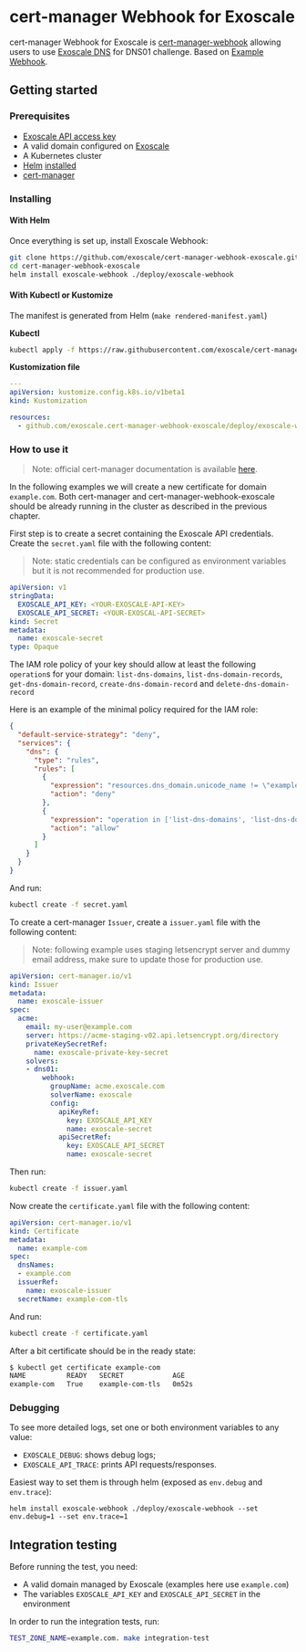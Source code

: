 # cert-manager Webhook for Exoscale

cert-manager Webhook for Exoscale is [cert-manager-webhook](https://cert-manager.io/docs/configuration/acme/dns01/webhook/) allowing users to use [Exoscale DNS](https://community.exoscale.com/documentation/dns/) for DNS01 challenge.
Based on [Example Webhook](https://github.com/cert-manager/webhook-example).

## Getting started

### Prerequisites

- [Exoscale API access key](https://community.exoscale.com/documentation/iam/quick-start/)
- A valid domain configured on [Exoscale](https://community.exoscale.com/documentation/dns/)
- A Kubernetes cluster
- [Helm](https://helm.sh/) [installed](https://helm.sh/docs/intro/install/)
- [cert-manager](https://cert-manager.io/docs/installation/)

### Installing

#### With Helm

Once everything is set up, install Exoscale Webhook:
```bash
git clone https://github.com/exoscale/cert-manager-webhook-exoscale.git
cd cert-manager-webhook-exoscale
helm install exoscale-webhook ./deploy/exoscale-webhook
```

#### With Kubectl or Kustomize

The manifest is generated from Helm (`make rendered-manifest.yaml`)

**Kubectl**
```bash
kubectl apply -f https://raw.githubusercontent.com/exoscale/cert-manager-webhook-exoscale/master/deploy/exoscale-webhook-kustomize/deploy.yaml
```

**Kustomization file**
```yaml
---
apiVersion: kustomize.config.k8s.io/v1beta1
kind: Kustomization

resources:
  - github.com/exoscale.cert-manager-webhook-exoscale/deploy/exoscale-webhook-kustomize
```


### How to use it

> Note: official cert-manager documentation is available [here](https://cert-manager.io/docs/usage/).

In the following examples we will create a new certificate for domain `example.com`.
Both cert-manager and cert-manager-webhook-exoscale should be already running in the cluster as described in the previous chapter.

First step is to create a secret containing the Exoscale API credentials. Create the `secret.yaml` file with the following content:

> Note: static credentials can be configured as environment variables but it is not recommended for production use.

```yaml
apiVersion: v1
stringData:
  EXOSCALE_API_KEY: <YOUR-EXOSCALE-API-KEY>
  EXOSCALE_API_SECRET: <YOUR-EXOSCAL-API-SECRET>
kind: Secret
metadata:
  name: exoscale-secret
type: Opaque
```

The IAM role policy of your key should allow at least the following `operation`s for your domain: `list-dns-domains`, `list-dns-domain-records`, `get-dns-domain-record`, `create-dns-domain-record` and `delete-dns-domain-record`

Here is an example of the minimal policy required for the IAM role:

```json
{
  "default-service-strategy": "deny",
  "services": {
    "dns": {
      "type": "rules",
      "rules": [
        {
          "expression": "resources.dns_domain.unicode_name != \"example.com\"",
          "action": "deny"
        },
        {
          "expression": "operation in ['list-dns-domains', 'list-dns-domain-records', 'get-dns-domain-record', 'get-operation', 'create-dns-domain-record', 'delete-dns-domain-record']",
          "action": "allow"
        }
      ]
    }
  }
}
```

And run:
```bash
kubectl create -f secret.yaml
```

To create a cert-manager `Issuer`, create a  `issuer.yaml` file with the following content:

> Note: following example uses staging letsencrypt server and dummy email address, make sure to update those for production use.

```yaml
apiVersion: cert-manager.io/v1
kind: Issuer
metadata:
  name: exoscale-issuer
spec:
  acme:
    email: my-user@example.com
    server: https://acme-staging-v02.api.letsencrypt.org/directory
    privateKeySecretRef:
      name: exoscale-private-key-secret
    solvers:
    - dns01:
        webhook:
          groupName: acme.exoscale.com
          solverName: exoscale
          config:
            apiKeyRef:
              key: EXOSCALE_API_KEY
              name: exoscale-secret
            apiSecretRef:
              key: EXOSCALE_API_SECRET
              name: exoscale-secret
```

Then run:
```bash
kubectl create -f issuer.yaml
```

Now create the `certificate.yaml` file with the following content:
```yaml
apiVersion: cert-manager.io/v1
kind: Certificate
metadata:
  name: example-com
spec:
  dnsNames:
  - example.com
  issuerRef:
    name: exoscale-issuer
  secretName: example-com-tls
```

And run:
```bash
kubectl create -f certificate.yaml
```

After a bit certificate should be in the ready state:
```bash
$ kubectl get certificate example-com
NAME          READY   SECRET            AGE
example-com   True    example-com-tls   0m52s
```

### Debugging

To see more detailed logs, set one or both environment variables to any value:
- `EXOSCALE_DEBUG`: shows debug logs;
- `EXOSCALE_API_TRACE`: prints API requests/responses.

Easiest way to set them is through helm (exposed as `env.debug` and `env.trace`):

```
helm install exoscale-webhook ./deploy/exoscale-webhook --set env.debug=1 --set env.trace=1
```

## Integration testing

Before running the test, you need:
- A valid domain managed by Exoscale (examples here use `example.com`)
- The variables `EXOSCALE_API_KEY` and `EXOSCALE_API_SECRET` in the environment

In order to run the integration tests, run:
```bash
TEST_ZONE_NAME=example.com. make integration-test
```
